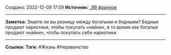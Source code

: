 Создано: 2022-12-09 17:29
**Источник:** [_99 франков](_99%20франков.md)
***
**Заметка:**  Знаете ли вы разницу между богатыми и бедными? Бедные продают наркотики, чтобы покупать «найки», в то время как богатые продают «найки», чтобы покупать себе наркотики
***
**Ссылки:** 
**Тэги:** #Жизнь #Неравенство 

